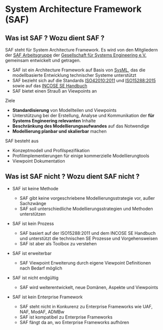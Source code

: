 # System Architecture Framework (SAF)

## Was ist SAF ? Wozu dient SAF ?
SAF steht für System Architecture Framework. Es wird von den Mitgliedern der [SAF Arbeitsgruppe](https://www.gfse.de/arbeitsgruppen.html) der [Gesellschaft für Systems Engineering e.V. ](https://www.gfse.de) gemeinsam entwickelt und getragen.

* SAF ist ein Architecture Framework auf Basis von [SysML](https://www.omgsysml.org/), das die modellbasierte Entwicklung technischer Systeme unterstützt
* SAF bezieht sich auf die Standards [ISO42010:2011](https://www.iso.org/standard/50508.html) und [ISO15288:2015](https://www.iso.org/standard/63711.html) sowie auf das [INCOSE SE Handbuch](https://www.incose.org/products-and-publications/se-handbook)
* SAF bietet einen Strauß an Viewpoints an

Ziele
* **Standardisierung** von Modellteilen und Viewpoints
* Unterstützung bei der Erstellung, Analyse und Kommunikation der **für Systems Engineering relevanten** Inhalte
* **Beschränkung des Modellierungsaufwandes** auf das Notwendige
* **Modellierung planbar und skalierbar** machen

SAF besteht aus 
* Konzeptmodell und Profilspezifikation
* Profilimplementierungen für einige kommerzielle Modellierungtools
* Viewpoint Dokumentation

## Was ist SAF nicht ? Wozu dient SAF nicht ?
* SAF ist keine Methode
  * SAF gibt keine vorgeschriebene Modellierungsstrategie vor, außer Sachzwänge
  * SAF soll unterschiedliche Modellierungsstrategien und Methoden unterstützen
  
* SAF ist kein Prozess 
  * SAF basiert auf der ISO15288:2011 und dem INCOSE SE Handbuch und unterstützt die technischen SE Prozesse und Vorgehensweisen
  * SAF ist aber als Toolbox zu verstehen
  
* SAF ist erweiterbar
  * SAF Viewpoint Erweiterung durch eigene Viewpoint Definitionen nach Bedarf möglich
  
* SAF ist nicht endgültig
  * SAF wird weiterentwickelt, neue Domänen, Aspekte und Viewpoints
  
* SAF ist kein Enterprise Framework
  * SAF steht nicht in Konkurenz zu Enterprise Frameworks wie UAF, NAF, ModAF, ADMBw
  * SAF ist kompatibel zu Enterprise Frameworks
  * SAF fängt da an, wo Enterprise Frameworks aufhören
